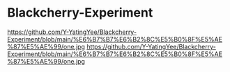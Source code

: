 # Blackcherry-Experiment
https://github.com/Y-YatingYee/Blackcherry-Experiment/blob/main/%E6%B7%B7%E6%B2%8C%E5%B0%8F%E5%AE%87%E5%AE%99/one.jpg
https://github.com/Y-YatingYee/Blackcherry-Experiment/blob/main/%E6%B7%B7%E6%B2%8C%E5%B0%8F%E5%AE%87%E5%AE%99/one.jpg
